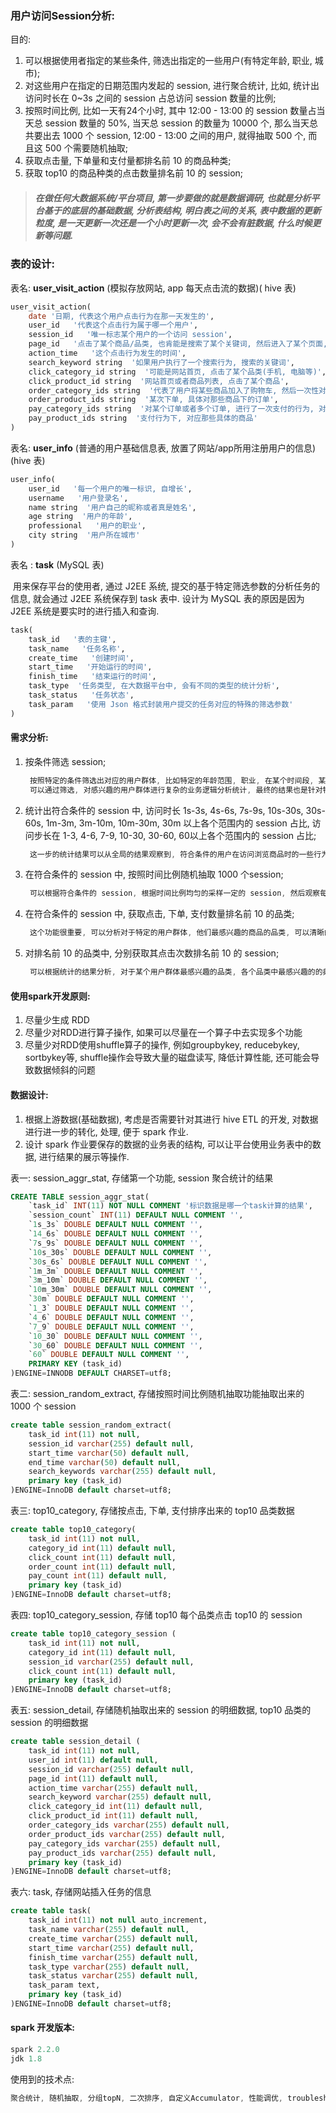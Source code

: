 ### 用户访问Session分析:

目的:

1. 可以根据使用者指定的某些条件, 筛选出指定的一些用户(有特定年龄, 职业, 城市);
2. 对这些用户在指定的日期范围内发起的 session, 进行聚合统计, 比如, 统计出访问时长在 0~3s 之间的 session 占总访问 session 数量的比例;
3. 按照时间比例, 比如一天有24个小时, 其中 12:00 - 13:00 的 session 数量占当天总 session 数量的 50%, 当天总 session 的数量为 10000 个, 那么当天总共要出去 1000 个 session, 12:00 - 13:00 之间的用户, 就得抽取 500 个, 而且这 500 个需要随机抽取;
4. 获取点击量, 下单量和支付量都排名前 10 的商品种类;
5. 获取 top10 的商品种类的点击数量排名前 10 的 session;

> ##### 在做任何大数据系统/平台项目, 第一步要做的就是数据调研, 也就是分析平台基于的底层的基础数据, 分析表结构, 明白表之间的关系, 表中数据的更新粒度, 是一天更新一次还是一个小时更新一次, 会不会有脏数据, 什么时候更新等问题.

### 表的设计:

表名: **user_visit_action** (模拟存放网站, app 每天点击流的数据)( hive 表)

```sql
user_visit_action(
	date '日期, 代表这个用户点击行为在那一天发生的',
	user_id   '代表这个点击行为属于哪一个用户',
	session_id   '唯一标志某个用户的一个访问 session',
	page_id   '点击了某个商品/品类, 也肯能是搜索了某个关键词, 然后进入了某个页面, 页面的 id',
	action_time   '这个点击行为发生的时间',
	search_keyword string  '如果用户执行了一个搜索行为, 搜索的关键词',
	click_category_id string  '可能是网站首页, 点击了某个品类(手机, 电脑等)',
	click_product_id string  '网站首页或者商品列表, 点击了某个商品',
	order_category_ids string  '代表了用户将某些商品加入了购物车, 然后一次性对购物车中的商品下了一个订单, 这就代表了某次下单的行为中, 有哪些商品品类',
	order_product_ids string  '某次下单, 具体对那些商品下的订单',
    pay_category_ids string  '对某个订单或者多个订单, 进行了一次支付的行为, 对应了那些品类',
    pay_product_ids string  '支付行为下, 对应那些具体的商品'
)
```

表名: **user_info** (普通的用户基础信息表, 放置了网站/app所用注册用户的信息) (hive 表)

```sql
user_info(
	user_id   '每一个用户的唯一标识, 自增长',
	username   '用户登录名',
	name string  '用户自己的昵称或者真是姓名',
	age string  '用户的年龄',
	professional   '用户的职业',
	city string  '用户所在城市'
)
```

表名 : **task** (MySQL 表)

​	用来保存平台的使用者, 通过 J2EE 系统, 提交的基于特定筛选参数的分析任务的信息, 就会通过 J2EE 系统保存到 task 表中. 设计为 MySQL 表的原因是因为 J2EE 系统是要实时的进行插入和查询.

```sql
task(
	task_id   '表的主键',
	task_name   '任务名称',
	create_time   '创建时间',
	start_time   '开始运行的时间',
	finish_time   '结束运行的时间',
	task_type  '任务类型, 在大数据平台中, 会有不同的类型的统计分析',
	task_status   '任务状态',
	task_param   '使用 Json 格式封装用户提交的任务对应的特殊的筛选参数'
)
```

#### 需求分析:

1. 按条件筛选 session;

   ```java
   	按照特定的条件筛选出对应的用户群体, 比如特定的年龄范围, 职业, 在某个时间段, 某个城市访问的用户发起的 session.
   	可以通过筛选, 对感兴趣的用户群体进行复杂的业务逻辑分析统计, 最终的结果也是针对特定群体的分析结果, 而不是基于所有用户的泛泛的分析结果.
   ```

2. 统计出符合条件的 session 中, 访问时长 1s-3s, 4s-6s, 7s-9s, 10s-30s, 30s-60s, 1m-3m, 3m-10m, 10m-30m, 30m 以上各个范围内的 session 占比, 访问步长在 1-3, 4-6, 7-9, 10-30, 30-60, 60以上各个范围内的 session 占比;

   ```java
   	这一步的统计结果可以从全局的结果观察到, 符合条件的用户在访问浏览商品时的一些行为习惯, 比如对于大多数人在访问时或停留多长时间, 在一次会话中, 会访问多少个页面等.
   ```

3. 在符合条件的 session 中, 按照时间比例随机抽取 1000 个session;

   ```java
   	可以根据符合条件的 session, 根据时间比例均匀的采样一定的 session, 然后观察每个 session 具体的点击流/行为, 比如先进入了首页, 点击了某类商品, 然后下单, 支付等.
   ```

4. 在符合条件的 session 中, 获取点击, 下单, 支付数量排名前 10  的品类;

   ```java
   	这个功能很重要, 可以分析对于特定的用户群体, 他们最感兴趣的商品的品类, 可以清晰的观察到不同层次, 类型的用户群体的心里和喜好.
   ```

5. 对排名前 10 的品类中, 分别获取其点击次数排名前 10 的 session;

   ```java
   	可以根据统计的结果分析, 对于某个用户群体最感兴趣的品类, 各个品类中最感兴趣的的典型的用户的 session 的行为.
   ```

#### 使用spark开发原则:

1. 尽量少生成 RDD
2. 尽量少对RDD进行算子操作, 如果可以尽量在一个算子中去实现多个功能
3. 尽量少对RDD使用shuffle算子的操作, 例如groupbykey, reducebykey, sortbykey等, shuffle操作会导致大量的磁盘读写, 降低计算性能, 还可能会导致数据倾斜的问题

#### 数据设计:

1. 根据上游数据(基础数据), 考虑是否需要针对其进行 hive ETL 的开发, 对数据进行进一步的转化, 处理, 便于 spark 作业.
2. 设计 spark 作业要保存的数据的业务表的结构, 可以让平台使用业务表中的数据, 进行结果的展示等操作.

表一: session_aggr_stat, 存储第一个功能, session 聚合统计的结果

```sql
CREATE TABLE session_aggr_stat(
	`task_id` INT(11) NOT NULL COMMENT '标识数据是哪一个task计算的结果',
	`session_count` INT(11) DEFAULT NULL COMMENT '',
	`1s_3s` DOUBLE DEFAULT NULL COMMENT '',
	`14_6s` DOUBLE DEFAULT NULL COMMENT '',
	`7s_9s` DOUBLE DEFAULT NULL COMMENT '',
	`10s_30s` DOUBLE DEFAULT NULL COMMENT '',
	`30s_6s` DOUBLE DEFAULT NULL COMMENT '',
	`1m_3m` DOUBLE DEFAULT NULL COMMENT '',
	`3m_10m` DOUBLE DEFAULT NULL COMMENT '',
	`10m_30m` DOUBLE DEFAULT NULL COMMENT '',
	`30m` DOUBLE DEFAULT NULL COMMENT '',
	`1_3` DOUBLE DEFAULT NULL COMMENT '',
	`4_6` DOUBLE DEFAULT NULL COMMENT '',
	`7_9` DOUBLE DEFAULT NULL COMMENT '',
	`10_30` DOUBLE DEFAULT NULL COMMENT '',
	`30_60` DOUBLE DEFAULT NULL COMMENT '',
	`60` DOUBLE DEFAULT NULL COMMENT '',
	PRIMARY KEY (task_id)
)ENGINE=INNODB DEFAULT CHARSET=utf8;
```

表二: session_random_extract, 存储按照时间比例随机抽取功能抽取出来的 1000 个 session

```sql
create table session_random_extract(
	task_id int(11) not null,
	session_id varchar(255) default null,
	start_time varchar(50) default null,
	end_time varchar(50) default null,
	search_keywords varchar(255) default null,
	primary key (task_id)
)ENGINE=InnoDB default charset=utf8;
```

表三: top10_category, 存储按点击, 下单, 支付排序出来的 top10 品类数据

```sql
create table top10_category(
	task_id int(11) not null,
	category_id int(11) default null,
	click_count int(11) default null,
	order_count int(11) default null,
	pay_count int(11) default null,
	primary key (task_id)
)ENGINE=InnoDB default charset=utf8;
```

表四: top10_category_session, 存储 top10 每个品类点击 top10 的 session

```sql
create table top10_category_session (
	task_id int(11) not null,
	category_id int(11) default null,
	session_id varchar(255) default null,
	click_count int(11) default null,
	primary key (task_id)
)ENGINE=InnoDB default charset=utf8;
```

表五: session_detail, 存储随机抽取出来的 session 的明细数据, top10 品类的 session 的明细数据

```sql
create table session_detail (
	task_id int(11) not null,
	user_id int(11) default null,
	session_id varchar(255) default null,
	page_id int(11) default null,
    action_time varchar(255) default null,
    search_keyword varchar(255) default null,
    click_category_id int(11) default null,
    click_product_id int(11) default null,
    order_category_ids varchar(255) default null,
    order_product_ids varchar(255) default null,
    pay_category_ids varchar(255) default null,
    pay_product_ids varchar(255) default null,
	primary key (task_id)
)ENGINE=InnoDB default charset=utf8;
```

表六: task, 存储网站插入任务的信息

```sql
create table task(
	task_id int(11) not null auto_increment,
	task_name varchar(255) default null,
	create_time varchar(255) default null,
	start_time varchar(255) default null,
	finish_time varchar(255) default null,
	task_type varchar(255) default null,
	task_status varchar(255) default null,
	task_param text,
	primary key (task_id)
)ENGINE=InnoDB default charset=utf8;
```

#### spark 开发版本:

```java
spark 2.2.0
jdk 1.8
```

使用到的技术点:

```java
聚合统计, 随机抽取, 分组topN, 二次排序, 自定义Accumulator, 性能调优, troubleshooting, 数据倾斜解决方案
```
